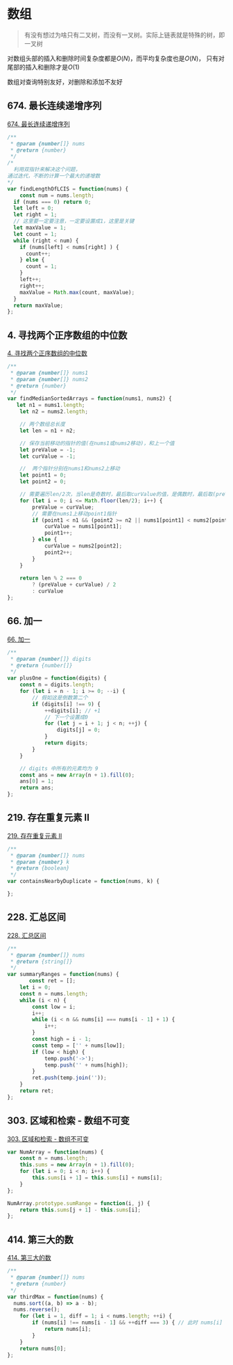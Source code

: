 # 数组

>有没有想过为啥只有二叉树，而没有一叉树。实际上链表就是特殊的树，即一叉树

对数组头部的插入和删除时间复杂度都是$O(N)$，而平均复杂度也是$O(N)$，
只有对尾部的插入和删除才是$O(1)$

数组对查询特别友好，对删除和添加不友好


## 674. 最长连续递增序列

[674. 最长连续递增序列](https://leetcode-cn.com/problems/longest-continuous-increasing-subsequence/)


```js
/**
 * @param {number[]} nums
 * @return {number}
 */
/* 
  利用双指针来解决这个问题，
通过迭代，不断的计算一个最大的递增数
*/
var findLengthOfLCIS = function(nums) {
	const num = nums.length;
  if (nums === 0) return 0;
  let left = 0;
  let right = 1;
  // 这里要一定要注意，一定要设置成1，这里是关键
  let maxValue = 1;
  let count = 1;
  while (right < num) {
    if (nums[left] < nums[right] ) {
      count++;
    } else {
      count = 1;
    }
    left++;
    right++;
    maxValue = Math.max(count, maxValue);
  }
  return maxValue;
};
```


## 4. 寻找两个正序数组的中位数


[4. 寻找两个正序数组的中位数](https://leetcode-cn.com/problems/median-of-two-sorted-arrays/)

```js
/**
 * @param {number[]} nums1
 * @param {number[]} nums2
 * @return {number}
 */
var findMedianSortedArrays = function(nums1, nums2) {
   let n1 = nums1.length;
    let n2 = nums2.length;

    // 两个数组总长度
    let len = n1 + n2;

    // 保存当前移动的指针的值(在nums1或nums2移动)，和上一个值
    let preValue = -1;
    let curValue = -1;

    //  两个指针分别在nums1和nums2上移动
    let point1 = 0;
    let point2 = 0;

    // 需要遍历len/2次，当len是奇数时，最后取curValue的值，是偶数时，最后取(preValue + curValue)/2的值
    for (let i = 0; i <= Math.floor(len/2); i++) {
        preValue = curValue;
        // 需要在nums1上移动point1指针
        if (point1 < n1 && (point2 >= n2 || nums1[point1] < nums2[point2])) {
            curValue = nums1[point1];
            point1++;
        } else {
            curValue = nums2[point2];
            point2++;
        }
    }
    
    return len % 2 === 0 
        ? (preValue + curValue) / 2
        : curValue
};
```

## 66. 加一

[66. 加一](https://leetcode.cn/problems/plus-one/)

```js
/**
 * @param {number[]} digits
 * @return {number[]}
 */
var plusOne = function(digits) {
    const n = digits.length;
    for (let i = n - 1; i >= 0; --i) {
        // 假如这是倒数第二个
        if (digits[i] !== 9) {
            ++digits[i]; // +1
            // 下一个设置成0
            for (let j = i + 1; j < n; ++j) {
                digits[j] = 0;
            }
            return digits;
        }
    }

    // digits 中所有的元素均为 9
    const ans = new Array(n + 1).fill(0);
    ans[0] = 1;
    return ans;
};
```

## 219. 存在重复元素 II

[219. 存在重复元素 II](https://leetcode.cn/problems/contains-duplicate-ii/)

```js
/**
 * @param {number[]} nums
 * @param {number} k
 * @return {boolean}
 */
var containsNearbyDuplicate = function(nums, k) {

};
```

## 228. 汇总区间

[228. 汇总区间](https://leetcode.cn/problems/summary-ranges/)

```js
/**
 * @param {number[]} nums
 * @return {string[]}
 */
var summaryRanges = function(nums) {
       const ret = [];
    let i = 0;
    const n = nums.length;
    while (i < n) {
        const low = i;
        i++;
        while (i < n && nums[i] === nums[i - 1] + 1) {
            i++;
        }
        const high = i - 1;
        const temp = ['' + nums[low]];
        if (low < high) {
            temp.push('->');
            temp.push('' + nums[high]);
        }
        ret.push(temp.join(''));
    }
    return ret;
};
```

## 303. 区域和检索 - 数组不可变

[303. 区域和检索 - 数组不可变](https://leetcode.cn/problems/range-sum-query-immutable/)

```js
var NumArray = function(nums) {
    const n = nums.length;
    this.sums = new Array(n + 1).fill(0);
    for (let i = 0; i < n; i++) {
        this.sums[i + 1] = this.sums[i] + nums[i];
    }
};

NumArray.prototype.sumRange = function(i, j) {
    return this.sums[j + 1] - this.sums[i];
};

```

## 414. 第三大的数

[414. 第三大的数](https://leetcode.cn/problems/third-maximum-number/)

```js
/**
 * @param {number[]} nums
 * @return {number}
 */
var thirdMax = function(nums) {
  nums.sort((a, b) => a - b);
  nums.reverse();
    for (let i = 1, diff = 1; i < nums.length; ++i) {
        if (nums[i] !== nums[i - 1] && ++diff === 3) { // 此时 nums[i] 就是第三大的数
            return nums[i];
        }
    }
    return nums[0];
};
```